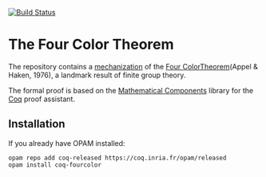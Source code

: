[![Build Status](https://travis-ci.org/math-comp/fourcolor.svg?branch=master)](https://travis-ci.org/math-comp/fourcolor)

# The Four Color Theorem
The repository contains a [mechanization](http://www.ams.org/notices/200811/tx081101382p.pdf) of 
the [Four ColorTheorem](https://en.wikipedia.org/wiki/Four_color_theorem)(Appel & Haken, 1976), 
a landmark result of finite group theory.

The formal proof is based on the [Mathematical Components](https://github.com/math-comp/math-comp)
library for the [Coq](https://coq.inria.fr) proof assistant.

## Installation

If you already have OPAM installed:

```
opam repo add coq-released https://coq.inria.fr/opam/released
opam install coq-fourcolor
```
